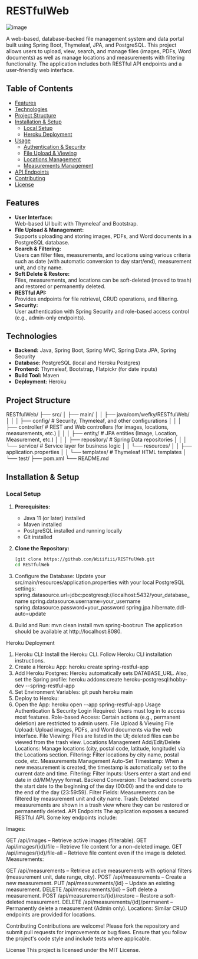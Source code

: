 # RESTfulWeb
![image](https://github.com/user-attachments/assets/b37abbf4-9ee4-4183-ad46-6c06208eda56)

A web-based, database-backed file management system and data portal built using Spring Boot, Thymeleaf, JPA, and PostgreSQL. This project allows users to upload, view, search, and manage files (images, PDFs, Word documents) as well as manage locations and measurements with filtering functionality. The application includes both RESTful API endpoints and a user-friendly web interface.

## Table of Contents

- [Features](#features)
- [Technologies](#technologies)
- [Project Structure](#project-structure)
- [Installation & Setup](#installation--setup)
  - [Local Setup](#local-setup)
  - [Heroku Deployment](#heroku-deployment)
- [Usage](#usage)
  - [Authentication & Security](#authentication--security)
  - [File Upload & Viewing](#file-upload--viewing)
  - [Locations Management](#locations-management)
  - [Measurements Management](#measurements-management)
- [API Endpoints](#api-endpoints)
- [Contributing](#contributing)
- [License](#license)

## Features

- **User Interface:**  
  Web-based UI built with Thymeleaf and Bootstrap.
- **File Upload & Management:**  
  Supports uploading and storing images, PDFs, and Word documents in a PostgreSQL database.
- **Search & Filtering:**  
  Users can filter files, measurements, and locations using various criteria such as date (with automatic conversion to day start/end), measurement unit, and city name.
- **Soft Delete & Restore:**  
  Files, measurements, and locations can be soft-deleted (moved to trash) and restored or permanently deleted.
- **RESTful API:**  
  Provides endpoints for file retrieval, CRUD operations, and filtering.
- **Security:**  
  User authentication with Spring Security and role-based access control (e.g., admin-only endpoints).

## Technologies

- **Backend:** Java, Spring Boot, Spring MVC, Spring Data JPA, Spring Security  
- **Database:** PostgreSQL (local and Heroku Postgres)  
- **Frontend:** Thymeleaf, Bootstrap, Flatpickr (for date inputs)  
- **Build Tool:** Maven  
- **Deployment:** Heroku

## Project Structure

RESTfulWeb/ 
├── src/ 
│ ├── main/ 
│ │ ├── java/com/wefky/RESTfulWeb/ 
│ │ │ ├── config/ # Security, Thymeleaf, and other configurations 
│ │ │ ├── controller/ # REST and Web controllers (for images, locations, measurements, etc.) 
│ │ │ ├── entity/ # JPA entities (Image, Location, Measurement, etc.) 
│ │ │ ├── repository/ # Spring Data repositories 
│ │ │ └── service/ # Service layer for business logic 
│ │ └── resources/ 
│ │ ├── application.properties 
│ │ └── templates/ # Thymeleaf HTML templates 
│ └── test/ 
├── pom.xml 
└── README.md

## Installation & Setup

### Local Setup

1. **Prerequisites:**  
   - Java 11 (or later) installed  
   - Maven installed  
   - PostgreSQL installed and running locally  
   - Git installed

2. **Clone the Repository:**

   ```bash
   [git clone https://github.com/Wiiifiii/RESTfulWeb.git
   cd RESTfulWeb
3. Configure the Database:
Update your src/main/resources/application.properties with your local PostgreSQL settings:
spring.datasource.url=jdbc:postgresql://localhost:5432/your_database_name
spring.datasource.username=your_username
spring.datasource.password=your_password
spring.jpa.hibernate.ddl-auto=update
4. Build and Run:
mvn clean install
mvn spring-boot:run
The application should be available at http://localhost:8080.

Heroku Deployment
1. Heroku CLI:
Install the Heroku CLI.
Follow Heroku CLI installation instructions.
2. Create a Heroku App:
   heroku create spring-restful-app
3. Add Heroku Postgres:
   Heroku automatically sets DATABASE_URL. Also, set the Spring profile:
   heroku addons:create heroku-postgresql:hobby-dev --spring-restful-app
5. Set Environment Variables:
   git push heroku main
7. Deploy to Heroku:
8. Open the App:
   heroku open --app spring-restful-app
Usage
Authentication & Security
Login Required:
Users must log in to access most features.
Role-based Access:
Certain actions (e.g., permanent deletion) are restricted to admin users.
File Upload & Viewing
File Upload:
Upload images, PDFs, and Word documents via the web interface.
File Viewing:
Files are listed in the UI; deleted files can be viewed from the trash view.
Locations Management
Add/Edit/Delete Locations:
Manage locations (city, postal code, latitude, longitude) via the Locations section.
Filtering:
Filter locations by city name, postal code, etc.
Measurements Management
Auto-Set Timestamp:
When a new measurement is created, the timestamp is automatically set to the current date and time.
Filtering:
Filter Inputs: Users enter a start and end date in dd/MM/yyyy format.
Backend Conversion: The backend converts the start date to the beginning of the day (00:00) and the end date to the end of the day (23:59:59).
Filter Fields: Measurements can be filtered by measurement unit and city name.
Trash:
Deleted measurements are shown in a trash view where they can be restored or permanently deleted.
API Endpoints
The application exposes a secured RESTful API. Some key endpoints include:

Images:

GET /api/images – Retrieve active images (filterable).
GET /api/images/{id}/file – Retrieve file content for a non-deleted image.
GET /api/images/{id}/file-all – Retrieve file content even if the image is deleted.
Measurements:

GET /api/measurements – Retrieve active measurements with optional filters (measurement unit, date range, city).
POST /api/measurements – Create a new measurement.
PUT /api/measurements/{id} – Update an existing measurement.
DELETE /api/measurements/{id} – Soft delete a measurement.
POST /api/measurements/{id}/restore – Restore a soft-deleted measurement.
DELETE /api/measurements/{id}/permanent – Permanently delete a measurement (Admin only).
Locations:
Similar CRUD endpoints are provided for locations.

Contributing
Contributions are welcome! Please fork the repository and submit pull requests for improvements or bug fixes. Ensure that you follow the project's code style and include tests where applicable.

License
This project is licensed under the MIT License.



